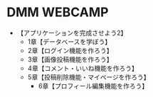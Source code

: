 # DMM WEBCAMP
- 【アプリケーションを完成させよう2】
	- 1章【データベースを学ぼう】
	- 2章【ログイン機能を作ろう】
	- 3章【画像投稿機能を作ろう】
	- 4章【コメント・いいね機能を作ろう】
	- 5章【投稿削除機能・マイページを作ろう】
		- 6章【プロフィール編集機能を作ろう】